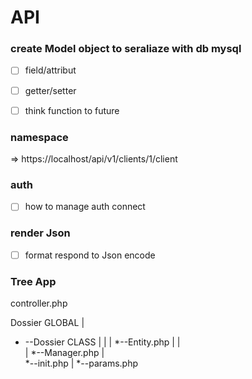 # API

### create Model object to seraliaze with db mysql

- [ ] field/attribut
- [ ] getter/setter
- [ ] think function to future


### namespace 

=> https://localhost/api/v1/clients/1/client

### auth

- [ ] how to manage auth connect 

### render Json

- [ ] format respond  to Json encode 


### Tree App

controller.php

Dossier GLOBAL
|		
*	--Dossier CLASS
|   |
|   *--Entity.php
|		|	
|   *--Manager.php
|			
*--init.php
|
*--params.php

